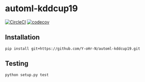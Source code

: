 # automl-kddcup19

[![CircleCI](https://circleci.com/gh/Y-oHr-N/automl-kddcup19/tree/master.svg?style=svg)](https://circleci.com/gh/Y-oHr-N/automl-kddcup19/tree/master)
[![codecov](https://codecov.io/gh/Y-oHr-N/automl-kddcup19/branch/master/graph/badge.svg?token=m1lHPyInVg)](https://codecov.io/gh/Y-oHr-N/automl-kddcup19)


## Installation

```
pip install git+https://github.com/Y-oHr-N/automl-kddcup19.git
```

## Testing

```
python setup.py test
```
